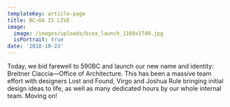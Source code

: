 ```yaml
---
templateKey: article-page
title: BC—OA IS LIVE
image:
  image: /images/uploads/bcoa_launch_1160x1740.jpg
  isPortrait: true
date: '2018-10-23'
---
```

Today, we bid farewell to 590BC and launch our new name and identity: Breitner Ciaccia—Office of Architecture. This has been a massive team effort with designers Lost and Found, Virgo and Joshua Rule bringing initial design ideas to life, as well as many dedicated hours by our whole internal team. Moving on!
